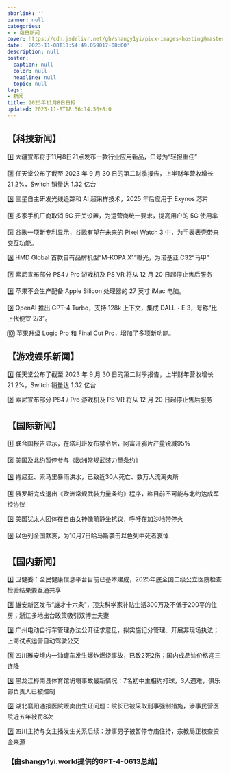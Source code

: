 ```yaml
---
abbrlink: ''
banner: null
categories:
- - 每日新闻
cover: https://cdn.jsdelivr.net/gh/shangy1yi/picx-images-hosting@master/xw.1a15yyeng45c.webp
date: '2023-11-08T18:54:49.059017+08:00'
description: null
poster:
  caption: null
  color: null
  headline: null
  topic: null
tags:
- 新闻
title: 2023年11月8日日报
updated: 2023-11-8T18:56:14.50+8:0
---
```

## 【科技新闻】

1️⃣ 大疆宣布将于11月8日21点发布一款行业应用新品，口号为“轻担重任”

2️⃣ 任天堂公布了截至 2023 年 9 月 30 日的第二财季报告，上半财年营收增长 21.2%，Switch 销量达 1.32 亿台

3️⃣ 三星自主研发光线追踪和 AI 超采样技术，2025 年后应用于 Exynos 芯片

4️⃣ 多家手机厂商取消 5G 开关设置，为运营商统一要求，提高用户的 5G 使用率

5️⃣ 谷歌一项新专利显示，谷歌有望在未来的 Pixel Watch 3 中，为手表表壳带来交互功能。

6️⃣ HMD Global 首款自有品牌机型“M-KOPA X1”曝光，为诺基亚 C32“马甲”

7️⃣ 索尼宣布部分 PS4 / Pro 游戏机及 PS VR 将从 12 月 20 日起停止售后服务

8️⃣ 苹果不会生产配备 Apple Silicon 处理器的 27 英寸 iMac 电脑。

9️⃣ OpenAI 推出 GPT-4 Turbo，支持 128k 上下文，集成 DALL・E 3，号称“比上代便宜 2/3”。

🔟 苹果升级 Logic Pro 和 Final Cut Pro，增加了多项新功能。

## 【游戏娱乐新闻】

1️⃣ 任天堂公布了截至 2023 年 9 月 30 日的第二财季报告，上半财年营收增长 21.2%，Switch 销量达 1.32 亿台

2️⃣ 索尼宣布部分 PS4 / Pro 游戏机及 PS VR 将从 12 月 20 日起停止售后服务

## 【国际新闻】

1️⃣ 联合国报告显示，在塔利班发布禁令后，阿富汗鸦片产量锐减95%

2️⃣ 美国及北约暂停参与《欧洲常规武装力量条约》

3️⃣ 肯尼亚、索马里暴雨洪水，已致近30人死亡、数万人流离失所

4️⃣ 俄罗斯完成退出《欧洲常规武装力量条约》程序，称目前不可能与北约达成军控协议

5️⃣ 美国犹太人团体在自由女神像前静坐抗议，呼吁在加沙地带停火

6️⃣ 以色列全国默哀，为10月7日哈马斯袭击以色列中死者哀悼

## 【国内新闻】

1️⃣ 卫健委：全民健康信息平台目前已基本建成，2025年底全国二级公立医院检查检验结果要互通共享

2️⃣ 雄安新区发布“雄才十六条”，顶尖科学家补贴生活300万及不低于200平的住房；浙江多地出台政策吸引双博士夫妻

3️⃣ 广州电动自行车管理办法公开征求意见，拟实施记分管理、开展非现场执法；上海试点运营自动驾驶公交

4️⃣ 四川雅安境内一油罐车发生爆炸燃烧事故，已致2死2伤；国内成品油价格迎三连降

5️⃣ 黑龙江桦南县体育馆坍塌事故最新情况：7名初中生相约打球，3人遇难，俱乐部负责人已被控制

6️⃣ 湖北襄阳通报医院贩卖出生证问题：院长已被采取刑事强制措施，涉事民营医院近五年被罚8次

7️⃣ 四川主持与女主播发生关系后续：涉事男子被暂停寺庙住持，宗教局正核查资金来源

### 【由shangy1yi.world提供的GPT-4-0613总结】
